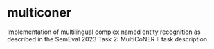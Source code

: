 # multiconer
Implementation of multilingual complex named entity recognition as described in the SemEval 2023 Task 2: MultiCoNER II task description
